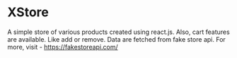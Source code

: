 # XStore
A simple store of various products created using react.js. Also, cart features are available. Like add or remove. Data are fetched from fake store api.
For more, visit - https://fakestoreapi.com/
